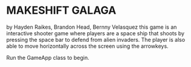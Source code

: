 
# MAKESHIFT GALAGA

by Hayden Raikes, Brandon Head, Bernny Velasquez
this game is an interactive shooter game where players are a space ship that shoots by pressing the space bar to defend from alien invaders. The player is also able to 
move horizontally across the screen using the arrowkeys. 

Run the GameApp class to begin.
